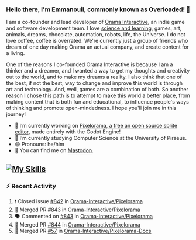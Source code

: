 ### Hello there, I'm Emmanouil, commonly known as Overloaded! 👋
I am a co-founder and lead developer of [Orama Interactive](https://www.orama-interactive.com/), an indie game and software development team. I love [science and learning](https://github.com/OverloadedOrama/KnowledgeBase), games, art, animals, dreams, chocolate, automation, robots, life, the Universe. I do not love coffee, coffee is overrated. We're currently just a group of friends who dream of one day making Orama an actual company, and create content for a living.

One of the reasons I co-founded Orama Interactive is because I am a thinker and a dreamer, and I wanted a way to get my thoughts and creativity out to the world, and to make my dreams a reality. I also think that one of the best, if not the best, way to change and improve this world is through art and technology. And, well, games are a combination of both. So another reason I chose this path is to attempt to make this world a better place, from making content that is both fun and educational, to influence people's ways of thinking and promote open-mindedness. I hope you'll join me in this journey!

- 🔭 I’m currently working on [Pixelorama, a free an open source sprite editor](https://github.com/Orama-Interactive/Pixelorama), made entirely with the Godot Engine!
- 🌱 I’m currently studying Computer Science at the University of Piraeus.
- 😄 Pronouns: he/him
- 🐘 You can find me on <a rel="me" href="https://mastodon.social/@Overloaded">Mastodon</a>.

[![My Skills](https://skillicons.dev/icons?i=godot,py,cpp,cs,git,linux,html)](https://skillicons.dev)
---

### :zap: Recent Activity

<!--START_SECTION:activity-->
1. ❗️ Closed issue [#842](https://github.com/Orama-Interactive/Pixelorama/issues/842) in [Orama-Interactive/Pixelorama](https://github.com/Orama-Interactive/Pixelorama)
2. 🎉 Merged PR [#843](https://github.com/Orama-Interactive/Pixelorama/pull/843) in [Orama-Interactive/Pixelorama](https://github.com/Orama-Interactive/Pixelorama)
3. 🗣 Commented on [#843](https://github.com/Orama-Interactive/Pixelorama/issues/843) in [Orama-Interactive/Pixelorama](https://github.com/Orama-Interactive/Pixelorama)
4. 🎉 Merged PR [#844](https://github.com/Orama-Interactive/Pixelorama/pull/844) in [Orama-Interactive/Pixelorama](https://github.com/Orama-Interactive/Pixelorama)
5. 🎉 Merged PR [#57](https://github.com/Orama-Interactive/Pixelorama-Docs/pull/57) in [Orama-Interactive/Pixelorama-Docs](https://github.com/Orama-Interactive/Pixelorama-Docs)
<!--END_SECTION:activity-->

<!--
**OverloadedOrama/OverloadedOrama** is a ✨ _special_ ✨ repository because its `README.md` (this file) appears on your GitHub profile.

Here are some ideas to get you started:

- 👯 I’m looking to collaborate on ...
- 🤔 I’m looking for help with ...
- 💬 Ask me about ...
- 📫 How to reach me: ...
- ⚡ Fun fact: ...
-->
